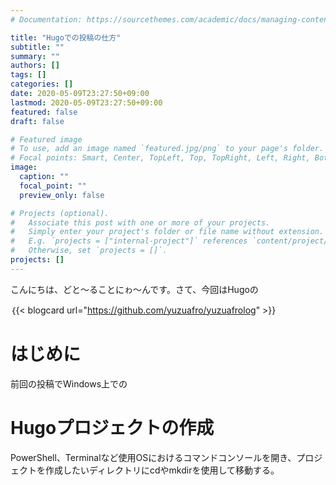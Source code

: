 ```yaml
---
# Documentation: https://sourcethemes.com/academic/docs/managing-content/

title: "Hugoでの投稿の仕方"
subtitle: ""
summary: ""
authors: []
tags: []
categories: []
date: 2020-05-09T23:27:50+09:00
lastmod: 2020-05-09T23:27:50+09:00
featured: false
draft: false

# Featured image
# To use, add an image named `featured.jpg/png` to your page's folder.
# Focal points: Smart, Center, TopLeft, Top, TopRight, Left, Right, BottomLeft, Bottom, BottomRight.
image:
  caption: ""
  focal_point: ""
  preview_only: false

# Projects (optional).
#   Associate this post with one or more of your projects.
#   Simply enter your project's folder or file name without extension.
#   E.g. `projects = ["internal-project"]` references `content/project/deep-learning/index.md`.
#   Otherwise, set `projects = []`.
projects: []
---
```

こんにちは、どと～ることにゎ～んです。さて、今回はHugoの

｛{< blogcard url="https://github.com/yuzuafro/yuzuafrolog" >}}
# はじめに
前回の投稿でWindows上での

# Hugoプロジェクトの作成
PowerShell、Terminalなど使用OSにおけるコマンドコンソールを開き、プロジェクトを作成したいディレクトリにcdやmkdirを使用して移動する。